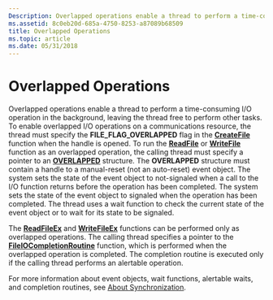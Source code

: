 ```yaml
---
Description: Overlapped operations enable a thread to perform a time-consuming I/O operation in the background, leaving the thread free to perform other tasks.
ms.assetid: 8c0eb20d-685a-4750-8253-a87089b68509
title: Overlapped Operations
ms.topic: article
ms.date: 05/31/2018
---
```


# Overlapped Operations

Overlapped operations enable a thread to perform a time-consuming I/O operation in the background, leaving the thread free to perform other tasks. To enable overlapped I/O operations on a communications resource, the thread must specify the **FILE\_FLAG\_OVERLAPPED** flag in the [**CreateFile**](https://msdn.microsoft.com/library/windows/desktop/aa363858) function when the handle is opened. To run the [**ReadFile**](https://msdn.microsoft.com/library/windows/desktop/aa365467) or [**WriteFile**](https://msdn.microsoft.com/library/windows/desktop/aa365747) function as an overlapped operation, the calling thread must specify a pointer to an [**OVERLAPPED**](https://msdn.microsoft.com/library/windows/desktop/ms684342) structure. The **OVERLAPPED** structure must contain a handle to a manual-reset (not an auto-reset) event object. The system sets the state of the event object to not-signaled when a call to the I/O function returns before the operation has been completed. The system sets the state of the event object to signaled when the operation has been completed. The thread uses a wait function to check the current state of the event object or to wait for its state to be signaled.

The [**ReadFileEx**](https://msdn.microsoft.com/library/windows/desktop/aa365468) and [**WriteFileEx**](https://msdn.microsoft.com/library/windows/desktop/aa365748) functions can be performed only as overlapped operations. The calling thread specifies a pointer to the [**FileIOCompletionRoutine**](https://msdn.microsoft.com/library/windows/desktop/aa364052) function, which is performed when the overlapped operation is completed. The completion routine is executed only if the calling thread performs an alertable operation.

For more information about event objects, wait functions, alertable waits, and completion routines, see [About Synchronization](https://msdn.microsoft.com/library/windows/desktop/ms681924).

 

 



